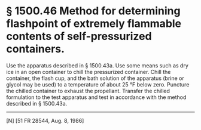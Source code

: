 # § 1500.46   Method for determining flashpoint of extremely flammable contents of self-pressurized containers.

Use the apparatus described in § 1500.43a. Use some means such as dry ice in an open container to chill the pressurized container. Chill the container, the flash cup, and the bath solution of the apparatus (brine or glycol may be used) to a temperature of about 25 °F below zero. Puncture the chilled container to exhaust the propellant. Transfer the chilled formulation to the test apparatus and test in accordance with the method described in § 1500.43a.



---

[N] [51 FR 28544, Aug. 8, 1986]




